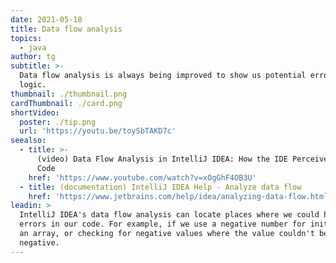 ```yaml
---
date: 2021-05-10
title: Data flow analysis
topics:
  - java
author: tg
subtitle: >-
  Data flow analysis is always being improved to show us potential errors in our
  logic.
thumbnail: ./thumbnail.png
cardThumbnail: ./card.png
shortVideo:
  poster: ./tip.png
  url: 'https://youtu.be/toySbTAKD7c'
seealso:
  - title: >-
      (video) Data Flow Analysis in IntelliJ IDEA: How the IDE Perceives Your
      Code
    href: 'https://www.youtube.com/watch?v=xOgGhF4OB3U'
  - title: (documentation) IntelliJ IDEA Help - Analyze data flow
    href: 'https://www.jetbrains.com/help/idea/analyzing-data-flow.html'
leadin: >
  IntelliJ IDEA's data flow analysis can locate places where we could have
  errors in our code. For example, if we use a negative number for initialising
  an array, or checking for negative values where the value couldn't be
  negative.
---
```


